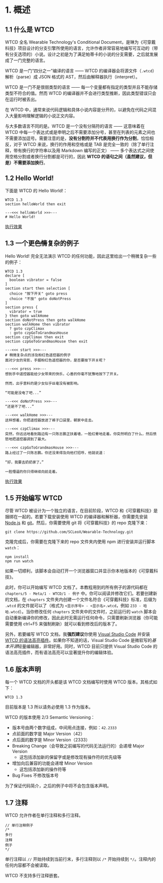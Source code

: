 # 1. 概述
## 1.1 什么是 WTCD
WTCD 全名 Wearable Technology's Conditional Document，是琳为《可穿戴科技》项目设计的分支引擎所使用的语言，允许作者非常容易地编写可互动的（带有分支选项的）小说。设计之初是为了满足帕蒂卡的小说的分支需要，之后就发展成了一门完整的语言。

WTCD 是一门“四分之一”编译的语言 —— WTCD 的编译器会将源文件（`.wtcd`） 解析（parse）成 JSON 格式的 AST，然后由解释器执行（interpret）。

WTCD 是一门不是很弱类型的语言 —— 每一个变量都有指定的类型并且不能存储类型不符合的值。然而 WTCD 的编译器并不会进行类型推断，因此类型错误只会在运行时被丢出。

在 WTCD 中，通常来说代码逻辑和具体小说内容是分开的，以避免在代码之间混入大量影响理解逻辑的小说正文内容。

与大多数语言不同的是。WTCD 是一个没有分隔符的语言 —— 这意味着在 WTCD 中每一个表达式或是申明之后不需要添加分号，甚至在列表的元素之间也不需要添加逗号。需要注意的是，**没有分割符并不代表用换行作为分割**，恰恰相反，对于 WTCD 来说，换行的作用和空格或是 TAB 是完全一致的（除了单行注释，带有换行的字符串以及用 Markdown 编写的正文） —— 多个表达式之间使用空格分割或者换行分割都是可行的，因此 **WTCD 的语句之间（虽然建议，但是）不需要添加换行**。


## 1.2 Hello World!
下面是 WTCD 的 Hello World!：

```wtcd
WTCD 1.3
section helloWorld then exit

---<<< helloWorld >>>---
# Hello World!
```

[执行效果](./例子/Hello-World.html)

## 1.3 一个更~~色情~~复杂的例子
Hello World! 完全无法演示 WTCD 的任何功能，因此这里给出一个稍微复杂一些的例子：

```wtcd
WTCD 1.3
declare [
  boolean vibrator = false
]
section start then selection [
  choice "按下开关" goto press
  choice "不按" goto doNotPress
]
section press {
  vibrator = true
} then goto walkHome
section doNotPress then goto walkHome
section walkHome then vibrator
  ? goto czpClimax
  : goto czpGoToGrandmasHouse
section czpClimax then exit
section czpGoToGrandmasHouse then exit

---<<< start >>>---
# 稍微复杂点的涉及粉红色遥控器的例子
面对少女的背影，手握粉红色遥控器的你，是否要按下开关呢？

---<<< press >>>---
想到手中遥控器能给少女带来的快乐，心善的你毫不犹豫地按下了开关。

然而，出乎意料的是少女似乎丝毫没有被影响。

“可能是没电了吧...”

---<<< doNotPress >>>---
“还是不了吧...”

---<<< walkHome >>>---
这样想着，你把遥控器放进了裤子口袋里，朝家中走去。

---<<< czpClimax >>>---
突然，你远远地看到路边有一只陈志鹏正扶着墙，一脸红晕地走着。你突然明白了什么，然后愤怒地把遥控器调到了最大。

---<<< czpGoToGrandmasHouse >>>---
路上经过了一只陈志鹏。你还没来得及向他打招呼，他就说道：

“好，我要去奶奶家了。”

一脸懵逼的你只得继续向前走着。
```

[执行效果](./例子/稍微复杂点的涉及粉红色遥控器的例子.html)

## 1.5 开始编写 WTCD
尽管 WTCD 被设计为一个独立的语言，在目前阶段，WTCD 和《可穿戴科技》是捆绑在一起的。若要下载安装使用 WTCD 的编译器和解析器，你需要先安装 [Node.js](https://nodejs.org/) 和 [git](https://git-scm.com/book/en/v2/Getting-Started-Installing-Git)。然后，你需要使用 git 将《可穿戴科技》的 repo 克隆下来：

```
git clone https://github.com/SCLeoX/Wearable-Technology.git
```

克隆完成后，你需要在克隆下来的 repo 文件夹内使用 npm 进行安装并运行脚本 `watch`：

```
npm install
npm run watch
```

如果一切顺利，该脚本会自动打开一个浏览器窗口并显示你本地版本的《可穿戴科技》。

此时，你可以开始编写 WTCD 文档了。本教程用到的所有例子的源代码都在 `chapters/5 - Meta/1 - WTCD/1 - 例子` 中。你可以阅读并修改它们。若要创建新的文档，在 `chapters` 文件夹内创建一个文件名符合《可穿戴科技》标准，后缀为 `.wtcd` 的文件就可以了（格式为 `<显示序号> - <显示名>.wtcd`，例如 `233 - 哈哈.wtcd`）。当你修改任何 `chapters` 文件夹中的文件时，之前运行的 `watch` 脚本会自动重新编译你的修改，因此此时无需运行任何命令，只需要刷新浏览器（你可能需要使用 ctrl+F5 来强制刷新）就可以看到修改后的版本了。

另外，若要编写 WTCD 文档，我**强烈建议**你使用 [Visual Studio Code](https://code.visualstudio.com/) 并安装 [WTCD 的语法高亮插件](https://marketplace.visualstudio.com/items?itemName=WTCD.vscode-wtcd)。如果你不知道的话，Visual Studio Code 是微软写的*基本开源*轻量编辑器，非常好用。同时，WTCD 目前只提供 Visual Studio Code 的语法高亮插件，而有语法高亮可以显著提升你的编辑体验。

## 1.6 版本声明
每一个 WTCD 文档的开头都是该 WTCD 文档编写时使用 WTCD 版本。其格式如下：

```wtcd
WTCD 1.3
```

目前版本是 1.3 所以请务必使用 1.3 作为版本。

WTCD 的版本使用 2/3 Semantic Versioning：

- 版本号由两个数字组成，中间用点连接，例如：`42.2333`
- 点前面的数字是 Major Version（42）
- 点后面的数字是 Minor Version（2333）
- Breaking Change（会导致之前编写的代码无法运行的）会递增 Major Version
  - 这包括添加新的保留字或是修改现有操作符的优先级等
- 增加向后兼容的功能会递增 Minor Version
  - 这包括添加新的操作符等
- Bug Fixes 不修改版本号

为了保证代码简介，之后的例子中将不会包含版本声明。

## 1.7 注释
WTCD 允许作者在单行注释和多行注释。

```wtcd
// 单行注释例子
/*
多行
注释
例子
*/
```

单行注释以 `//` 开始持续到当前行末，多行注释则以 `/*` 开始持续到 `*/`。注释内的任何内容都不会被读取。

WTCD 不支持多行注释嵌套。
